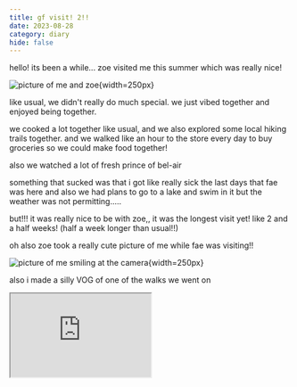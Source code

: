 ```yaml
---
title: gf visit! 2!!
date: 2023-08-28
category: diary
hide: false
---
```


hello! its been a while... zoe visited me this summer which was really nice!

![picture of me and zoe](/images/blog/diary/28082023/homosexual.JPG){width=250px}

like usual, we didn't really do much special. we just vibed together and enjoyed being together.

we cooked a lot together like usual, and we also explored some local hiking trails together. and we walked like an hour to the store every day to buy groceries so we could make food together!

also we watched a lot of fresh prince of bel-air

something that sucked was that i got like really sick the last days that fae was here and also we had plans to go to a lake and swim in it but the weather was not permitting.....

but!!! it was really nice to be with zoe,, it was the longest visit yet! like 2 and a half weeks! (half a week longer than usual!!)

oh also zoe took a really cute picture of me while fae was visiting!!

![picture of me smiling at the camera](/images/blog/diary/28082023/cute-tiger.jpg){width=250px}

also i made a silly VOG of one of the walks we went on

<iframe class="aspect-video" src="https://www.youtube.com/embed/SWCvvDlb8_k" allowfullscreen width=50%></iframe>